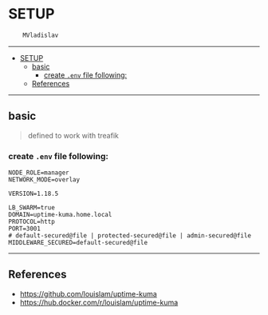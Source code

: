 # SETUP

```sh
    MVladislav
```

---

- [SETUP](#setup)
  - [basic](#basic)
    - [create `.env` file following:](#create-env-file-following)
  - [References](#references)

---

## basic

> defined to work with treafik

### create `.env` file following:

```env
NODE_ROLE=manager
NETWORK_MODE=overlay

VERSION=1.18.5

LB_SWARM=true
DOMAIN=uptime-kuma.home.local
PROTOCOL=http
PORT=3001
# default-secured@file | protected-secured@file | admin-secured@file
MIDDLEWARE_SECURED=default-secured@file
```

---

## References

- <https://github.com/louislam/uptime-kuma>
- <https://hub.docker.com/r/louislam/uptime-kuma>
